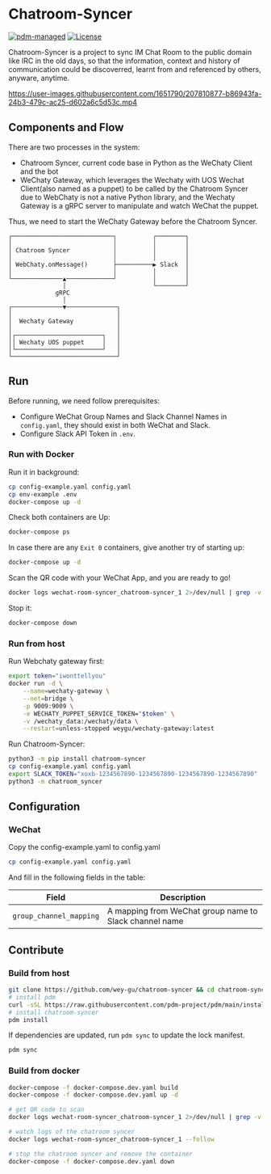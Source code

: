 # Chatroom-Syncer

[![pdm-managed](https://img.shields.io/badge/pdm-managed-blueviolet)](https://pdm.fming.dev) [![License](https://img.shields.io/badge/License-Apache_2.0-blue.svg)](LICENSE)

Chatroom-Syncer is a project to sync IM Chat Room to the public domain like IRC in the old days, so that the information, context and history of communication could be discoverred, learnt from and referenced by others, anyware, anytime.


https://user-images.githubusercontent.com/1651790/207810877-b86943fa-24b3-479c-ac25-d602a6c5d53c.mp4

## Components and Flow

There are two processes in the system:
- Chatroom Syncer, current code base in Python as the WeChaty Client and the bot
- WeChaty Gateway, which leverages the Wechaty with UOS Wechat Client(also named as a puppet) to be called by the Chatroom Syncer due to WebChaty is not a native Python library, and the Wechaty Gateway is a gRPC server to manipulate and watch WeChat the puppet.

Thus, we need to start the WeChaty Gateway before the Chatroom Syncer.

```asciiarm
┌────────────────────────────┐          ┌────────┐
│                            │          │        │
│ Chatroom Syncer            │          │        │
│                            │          │        │
│ WebChaty.onMessage()       ├──────────▶ Slack  │
│                            │          │        │
└──────────────▲─────────────┘          │        │
               │                        └────────┘
             gRPC
               │
┌──────────────▼──────────────┐
│                             │
│  Wechaty Gateway            │
│                             │
│┌────────────────────────┐   │
││ Wechaty UOS puppet     │   │
│└────────────────────────┘   │
└─────────────────────────────┘
```

## Run

Before running, we need follow prerequisites:

- Configure WeChat Group Names and Slack Channel Names in `config.yaml`, they should exist in both WeChat and Slack.
- Configure Slack API Token in `.env`.

### Run with Docker

Run it in background:

```bash
cp config-example.yaml config.yaml
cp env-example .env
docker-compose up -d
```

Check both containers are Up:

```bash
docker-compose ps
```

In case there are any `Exit 0` containers, give another try of starting up:

```bash
docker-compose up -d
```

Scan the QR code with your WeChat App, and you are ready to go!

```bash
docker logs wechat-room-syncer_chatroom-syncer_1 2>/dev/null | grep -v Wechaty
```

Stop it:

```bash
docker-compose down
```

### Run from host

Run Webchaty gateway first:

```bash
export token="iwonttellyou"
docker run -d \
    --name=wechaty-gateway \
    --net=bridge \
    -p 9009:9009 \
    -e WECHATY_PUPPET_SERVICE_TOKEN="$token" \
    -v /wechaty_data:/wechaty/data \
    --restart=unless-stopped weygu/wechaty-gateway:latest
```

Run Chatroom-Syncer:

```bash
python3 -m pip install chatroom-syncer
cp config-example.yaml config.yaml
export SLACK_TOKEN="xoxb-1234567890-1234567890-1234567890-1234567890"
python3 -m chatroom_syncer
```

## Configuration

### WeChat

Copy the config-example.yaml to config.yaml

```bash
cp config-example.yaml config.yaml
```

And fill in the following fields in the table:

| Field | Description |
| ----  | ----------- |
| `group_channel_mapping` | A mapping from WeChat group name to Slack channel name |


## Contribute

### Build from host

```bash
git clone https://github.com/wey-gu/chatroom-syncer && cd chatroom-syncer
# install pdm
curl -sSL https://raw.githubusercontent.com/pdm-project/pdm/main/install-pdm.py | python3 -
# install chatroom-syncer
pdm install
```

If dependencies are updated, run `pdm sync` to update the lock manifest.

```bash
pdm sync
```

### Build from docker

```bash
docker-compose -f docker-compose.dev.yaml build
docker-compose -f docker-compose.dev.yaml up -d

# get QR code to scan
docker logs wechat-room-syncer_chatroom-syncer_1 2>/dev/null | grep -v Wechaty

# watch logs of the chatroom syncer
docker logs wechat-room-syncer_chatroom-syncer_1 --follow

# stop the chatroom syncer and remove the container
docker-compose -f docker-compose.dev.yaml down
```
